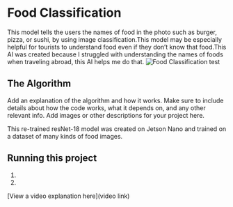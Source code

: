# Food Classification

This model tells the users the names of food in the photo such as burger, pizza, or sushi, by using image classification.This model may be especially helpful for tourists to understand food even if they don’t know that food.This AI was created because I struggled with understanding the names of foods when traveling abroad, this AI helps me do that.
![Food Classification test](https://github.com/user-attachments/assets/360af800-e9b2-4d13-9539-e193919fe1d5)


## The Algorithm

Add an explanation of the algorithm and how it works. Make sure to include details about how the code works, what it depends on, and any other relevant info. Add images or other descriptions for your project here. 

This re-trained resNet-18 model was created on Jetson Nano and trained on a dataset of many kinds of food images.


## Running this project

1. 
2. 

[View a video explanation here](video link)
